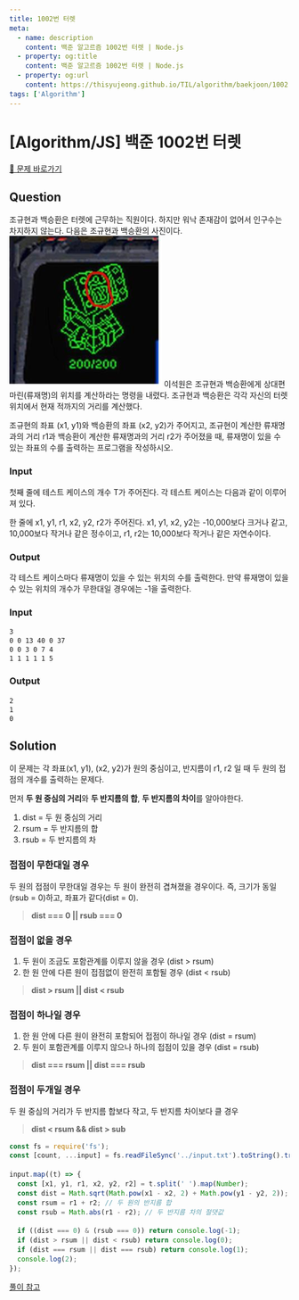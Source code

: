 ```yaml
---
title: 1002번 터렛
meta:
  - name: description
    content: 백준 알고르즘 1002번 터렛 | Node.js
  - property: og:title
    content: 백준 알고르즘 1002번 터렛 | Node.js
  - property: og:url
    content: https://thisyujeong.github.io/TIL/algorithm/baekjoon/1002.html
tags: ['Algorithm']
---
```


# [Algorithm/JS] 백준 1002번 터렛

[🔗 문제 바로가기](https://www.acmicpc.net/problem/1002)

## Question

조규현과 백승환은 터렛에 근무하는 직원이다. 하지만 워낙 존재감이 없어서 인구수는 차지하지 않는다. 다음은 조규현과 백승환의 사진이다.
<img src="../../.vuepress/public/image/algorithm-1002.jpeg" />
이석원은 조규현과 백승환에게 상대편 마린(류재명)의 위치를 계산하라는 명령을 내렸다. 조규현과 백승환은 각각 자신의 터렛 위치에서 현재 적까지의 거리를 계산했다.

조규현의 좌표 (x1, y1)와 백승환의 좌표 (x2, y2)가 주어지고, 조규현이 계산한 류재명과의 거리 r1과 백승환이 계산한 류재명과의 거리 r2가 주어졌을 때, 류재명이 있을 수 있는 좌표의 수를 출력하는 프로그램을 작성하시오.

### Input

첫째 줄에 테스트 케이스의 개수 T가 주어진다. 각 테스트 케이스는 다음과 같이 이루어져 있다.

한 줄에 x1, y1, r1, x2, y2, r2가 주어진다. x1, y1, x2, y2는 -10,000보다 크거나 같고, 10,000보다 작거나 같은 정수이고, r1, r2는 10,000보다 작거나 같은 자연수이다.

### Output

각 테스트 케이스마다 류재명이 있을 수 있는 위치의 수를 출력한다. 만약 류재명이 있을 수 있는 위치의 개수가 무한대일 경우에는 -1을 출력한다.

### Input

```
3
0 0 13 40 0 37
0 0 3 0 7 4
1 1 1 1 1 5
```

### Output

```
2
1
0
```

## Solution

이 문제는 각 좌표(x1, y1), (x2, y2)가 원의 중심이고, 반지름이 r1, r2 일 때 두 원의 접점의 개수를 출력하는 문제다.

먼저 **두 원 중심의 거리**와 **두 반지름의 합**, **두 반지름의 차이**를 알아야한다.

1. dist = 두 원 중심의 거리
2. rsum = 두 반지름의 합
3. rsub = 두 반지름의 차

### 접점이 무한대일 경우

두 원의 접점이 무한대일 경우는 두 원이 완전히 겹쳐졌을 경우이다. 즉, 크기가 동일(rsub = 0)하고, 좌표가 같다(dist = 0).

> **dist === 0 || rsub === 0**

### 접점이 없을 경우

1. 두 원이 조금도 포함관계를 이루지 않을 경우 (dist > rsum)
2. 한 원 안에 다른 원이 접점없이 완전히 포함될 경우 (dist < rsub)

> **dist > rsum || dist < rsub**

### 접점이 하나일 경우

1. 한 원 안에 다른 원이 완전히 포함되어 접점이 하나일 경우 (dist = rsum)
2. 두 원이 포함관계를 이루지 않으나 하나의 접점이 있을 경우 (dist = rsub)

> **dist === rsum || dist === rsub**

### 접점이 두개일 경우

두 원 중심의 거리가 두 반지름 합보다 작고, 두 반지름 차이보다 클 경우

> **dist < rsum && dist > sub**

```js
const fs = require('fs');
const [count, ...input] = fs.readFileSync('../input.txt').toString().trim().split('\n');

input.map((t) => {
  const [x1, y1, r1, x2, y2, r2] = t.split(' ').map(Number);
  const dist = Math.sqrt(Math.pow(x1 - x2, 2) + Math.pow(y1 - y2, 2)); // 두 좌표의 거리
  const rsum = r1 + r2; // 두 원의 반지름 합
  const rsub = Math.abs(r1 - r2); // 두 반지름 차의 절댓값

  if ((dist === 0) & (rsub === 0)) return console.log(-1);
  if (dist > rsum || dist < rsub) return console.log(0);
  if (dist === rsum || dist === rsub) return console.log(1);
  console.log(2);
});
```

[풀이 참고](https://wookgu.tistory.com/18)
